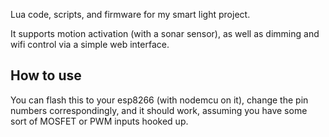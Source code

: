 Lua code, scripts, and firmware for my smart light project.

It supports motion activation (with a sonar sensor), as well as dimming and wifi control via a simple web interface.

## How to use
You can flash this to your esp8266 (with nodemcu on it), change the pin numbers correspondingly, and it should work, assuming you have some sort of MOSFET or PWM inputs hooked up.
